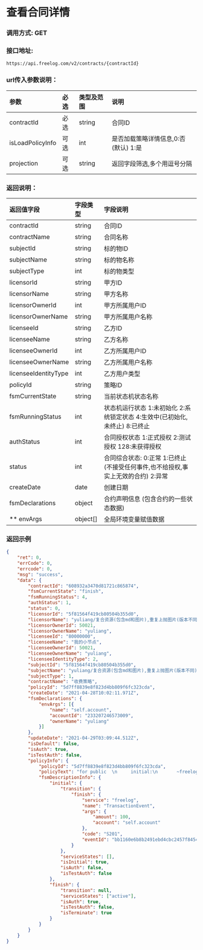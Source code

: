 # 查看合同详情

### 调用方式: GET

### 接口地址:

```
https://api.freelog.com/v2/contracts/{contractId}
```

### url传入参数说明：

| 参数 | 必选 | 类型及范围 | 说明 |
| :--- | :--- | :--- | :--- |
| contractId | 必选 | string | 合同ID |
| isLoadPolicyInfo | 可选 | int | 是否加载策略详情信息,0:否(默认) 1:是 |
| projection | 可选 | string | 返回字段筛选,多个用逗号分隔 |


### 返回说明：

| 返回值字段 | 字段类型 | 字段说明 |
| :--- | :--- | :--- |
| contractId | string | 合同ID |
| contractName | string | 合同名称 |
| subjectId | string | 标的物ID |
| subjectName | string | 标的物名称 |
| subjectType | int | 标的物类型 |
| licensorId | string | 甲方ID |
| licensorName | string | 甲方名称 |
| licensorOwnerId | int | 甲方所属用户ID |
| licensorOwnerName | string | 甲方所属用户名称 |
| licenseeId | string | 乙方ID |
| licenseeName | string | 乙方名称 |
| licenseeOwnerId | int | 乙方所属用户ID |
| licenseeOwnerName | string | 乙方所属用户名称 |
| licenseeIdentityType | int | 乙方用户类型 |
| policyId | string | 策略ID |
| fsmCurrentState | string| 当前状态机状态名称 |
| fsmRunningStatus | int | 状态机运行状态 1:未初始化 2:系统锁定状态 4:生效中(已初始化,未终止) 8:已终止 |
| authStatus | int | 合同授权状态 1:正式授权 2:测试授权 128:未获得授权 |
| status | int | 合同综合状态: 0:正常 1:已终止(不接受任何事件,也不给授权,事实上无效的合约) 2:异常 |
| createDate | date | 创建日期 |
| fsmDeclarations | object | 合约声明信息 (包含合约的一些状态数据) |
| ** envArgs | object[] | 全局环境变量赋值数据 |

### 返回示例

```json
{
	"ret": 0,
	"errCode": 0,
	"errcode": 0,
	"msg": "success",
	"data": {
		"contractId": "608932a3470d81721c865874",
		"fsmCurrentState": "finish",
		"fsmRunningStatus": 4,
		"authStatus": 1,
		"status": 0,
		"licensorId": "5f81564f419cb80504b355d0",
		"licensorName": "yuliang/复合资源(包含md和图片),重复上抛图片(版本不同)",
		"licensorOwnerId": 50021,
		"licensorOwnerName": "yuliang",
		"licenseeId": "80000000",
		"licenseeName": "我的小节点",
		"licenseeOwnerId": 50021,
		"licenseeOwnerName": "yuliang",
		"licenseeIdentityType": 2,
		"subjectId": "5f81564f419cb80504b355d0",
		"subjectName": "yuliang/复合资源(包含md和图片),重复上抛图片(版本不同)",
		"subjectType": 1,
		"contractName": "收费策略",
		"policyId": "5d7ff8839e8f823d4bb809f6fc323cda",
		"createDate": "2021-04-28T10:02:11.971Z",
		"fsmDeclarations": {
			"envArgs": [{
				"name": "self.account",
				"accountId": "233207246573009",
				"ownerName": "yuliang"
			}]
		},
		"updateDate": "2021-04-29T03:09:44.512Z",
		"isDefault": false,
		"isAuth": true,
		"isTestAuth": false,
		"policyInfo": {
			"policyId": "5d7ff8839e8f823d4bb809f6fc323cda",
			"policyText": "for public  \n     initial:\n       ~freelog.TransactionEvent(\"100\",\"self.account\")  =>  finish\n    finish[active]:\n            terminate",
			"fsmDescriptionInfo": {
				"initial": {
					"transition": {
						"finish": {
							"service": "freelog",
							"name": "TransactionEvent",
							"args": {
								"amount": 100,
								"account": "self.account"
							},
							"code": "S201",
							"eventId": "bb1160e6b8b2491ebd4cbc2457f84544"
						}
					},
					"serviceStates": [],
					"isInitial": true,
					"isAuth": false,
					"isTestAuth": false
				},
				"finish": {
					"transition": null,
					"serviceStates": ["active"],
					"isAuth": true,
					"isTestAuth": false,
					"isTerminate": true
				}
			}
		}
	}
}
```
